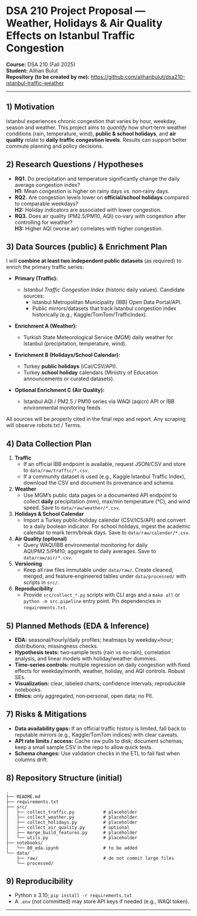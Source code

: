 # DSA 210 Project Proposal — Weather, Holidays & Air Quality Effects on Istanbul Traffic Congestion

**Course:** DSA 210 (Fall 2025)  
**Student:** Alihan Bulut  
**Repository (to be created by me):** https://github.com/alihanbulut/dsa210-istanbul-traffic-weather

---

## 1) Motivation
Istanbul experiences chronic congestion that varies by hour, weekday, season and weather. This project aims to *quantify* how short‑term weather conditions (rain, temperature, wind), **public & school holidays**, and **air quality** relate to **daily traffic congestion levels**. Results can support better commute planning and policy decisions.

## 2) Research Questions / Hypotheses
- **RQ1.** Do precipitation and temperature significantly change the daily average congestion index?  
  **H1:** Mean congestion is higher on rainy days vs. non‑rainy days.
- **RQ2.** Are congestion levels lower on **official/school holidays** compared to comparable weekdays?  
  **H2:** Holiday indicators are associated with lower congestion.
- **RQ3.** Does air quality (PM2.5/PM10, AQI) co‑vary with congestion after controlling for weather?  
  **H3:** Higher AQI (worse air) correlates with higher congestion.

## 3) Data Sources (public) & Enrichment Plan
I will **combine at least two independent public datasets** (as required) to enrich the primary traffic series:

- **Primary (Traffic):**
  - *Istanbul Traffic Congestion Index* (historic daily values). Candidate sources:  
    - Istanbul Metropolitan Municipality (İBB) Open Data Portal/API.  
    - Public mirrors/datasets that track Istanbul congestion index historically (e.g., Kaggle/TomTom/TrafficIndex).

- **Enrichment A (Weather):**
  - Turkish State Meteorological Service (MGM) daily weather for Istanbul (precipitation, temperature, wind).

- **Enrichment B (Holidays/School Calendar):**
  - Turkey **public holidays** (iCal/CSV/API).  
  - Turkey **school holiday** calendars (Ministry of Education announcements or curated datasets).

- **Optional Enrichment C (Air Quality):**
  - Istanbul AQI / PM2.5 / PM10 series via WAQI (aqicn) API or İBB environmental monitoring feeds.

All sources will be properly cited in the final repo and report. Any scraping will observe robots.txt / Terms.

## 4) Data Collection Plan
1. **Traffic**
   - If an official İBB endpoint is available, request JSON/CSV and store to `data/raw/traffic/*.csv`.  
   - If a community dataset is used (e.g., Kaggle Istanbul Traffic Index), download the CSV and document its provenance and schema.
2. **Weather**
   - Use MGM’s public data pages or a documented API endpoint to collect **daily** precipitation (mm), max/min temperature (°C), and wind speed. Save to `data/raw/weather/*.csv`.
3. **Holidays & School Calendar**
   - Import a Turkey public‑holiday calendar (CSV/ICS/API) and convert to a daily boolean indicator. For school holidays, ingest the academic calendar to mark term/break days. Save to `data/raw/calendar/*.csv`.
4. **Air Quality (optional)**
   - Query WAQI/İBB environmental monitoring for daily AQI/PM2.5/PM10; aggregate to daily averages. Save to `data/raw/air/*.csv`.
5. **Versioning**
   - Keep all raw files immutable under `data/raw/`. Create cleaned, merged, and feature‑engineered tables under `data/processed/` with scripts in `src/`.
6. **Reproducibility**
   - Provide `src/collect_*.py` scripts with CLI args and a `make all` or `python -m src.pipeline` entry point. Pin dependencies in `requirements.txt`.

## 5) Planned Methods (EDA & Inference)
- **EDA:** seasonal/hourly/daily profiles; heatmaps by weekday×hour; distributions; missingness checks.
- **Hypothesis tests:** two‑sample tests (rain vs no‑rain), correlation analysis, and linear models with holiday/weather dummies.
- **Time‑series controls:** multiple regression on daily congestion with fixed effects for weekday/month, weather, holiday, and AQI controls. Robust SEs.
- **Visualization:** clear, labeled charts; confidence intervals; reproducible notebooks.
- **Ethics:** only aggregated, non‑personal, open data; no PII.


## 7) Risks & Mitigations
- **Data availability gaps:** If an official traffic history is limited, fall back to reputable mirrors (e.g., Kaggle/TomTom indices) with clear caveats.
- **API rate limits / access:** Cache raw pulls to disk; document schemas; keep a small sample CSV in the repo to allow quick tests.
- **Schema changes:** Use validation checks in the ETL to fail fast when columns drift.

## 8) Repository Structure (initial)
```
.
├── README.md
├── requirements.txt
├── src/
│   ├── collect_traffic.py           # placeholder
│   ├── collect_weather.py           # placeholder
│   ├── collect_holidays.py          # placeholder
│   ├── collect_air_quality.py       # optional
│   ├── merge_build_features.py      # placeholder
│   └── utils.py                     # placeholder
├── notebooks/
│   └── 00_eda.ipynb                 # to be added
└── data/
    ├── raw/                         # do not commit large files
    └── processed/
```
## 9) Reproducibility
- Python ≥ 3.10; `pip install -r requirements.txt`
- A `.env` (not committed) may store API keys if needed (e.g., WAQI token).

---

